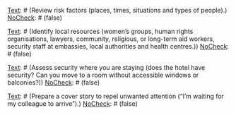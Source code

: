 [Text]: # (CONDUCT A RISK ASSESSMENT)
[NoCheck]: # (true)

[Text]: # (Review risk factors (places, times, situations and types of people).)
[NoCheck]: # (false)

[Text]: # (Research local legal and medical responses to sexual violence.)
[NoCheck]: # (false)

[Text]: # (Identify local resources (women’s groups, human rights organisations, lawyers, community, religious, or long-term aid workers, security staff at embassies, local authorities and health centres.))
[NoCheck]: # (false)

[Text]: # (Ask local resources for statistics about sexual assault rates to gauge awareness and sensitivity before treating them as allies.)
[NoCheck]: # (false)

[Text]: # (CONDUCT A SELF-ASSESSMENT)
[NoCheck]: # (true)

[Text]: # (Do you accept the risk indicated by your risk assessment? Are you still willing to follow your plan?)
[NoCheck]: # (false)

[Text]: # (Would you be able to survive emotionally and recover from sexual assault?)
[NoCheck]: # (false)

[Text]: # (Will you observe security measures intended to control the risk, even if they feel like an infringement of your personal liberty or of equal rights?)
[NoCheck]: # (false)

[Text]: # (Discuss the risk with your partner and establish mutual expectations in case of an incident.)
[NoCheck]: # (false)

[Text]: # (TAKE PRECAUTIONS)
[NoCheck]: # (true)

[Text]: # (Identify culturally appropriate, inconspicuous, modest, loose clothing.)
[NoCheck]: # (false)

[Text]: # (Obtain heavy belts, boots, and head scarves if needed.)
[NoCheck]: # (false)

[Text]: # (Wear a wedding ring, even a fake one. Use your local knowledge to assess whether additional accessories could be grabbed, or invite unwanted attention.)
[NoCheck]: # (false)

[Text]: # (Carry a nondescript bag for equipment.)
[NoCheck]: # (false)

[Text]: # (Carry pepper spray or spray deodorant.)
[NoCheck]: # (false)

[Text]: # (Vet local services and support staff carefully.)
[NoCheck]: # (false)

[Text]: # (Assess security where you are staying (does the hotel have security? Can you move to a room without accessible windows or balconies?))
[NoCheck]: # (false)

[Text]: # (Create reminders to lock your doors.)
[NoCheck]: # (false)

[Text]: # (Get your own lock and doorknob alarm for travel.)
[NoCheck]: # (false)

[Text]: # (CREATE A COMMUNICATIONS STRATEGY)
[NoCheck]: # (true)

[Text]: # (Make a communications plan for regular contact with your team.)
[NoCheck]: # (false)

[Text]: # (Share team contact information and a written plan to check in at specific times.)
[NoCheck]: # (false)

[Text]: # (Research emergency contact numbers to carry with you.)
[NoCheck]: # (false) 

[Text]: # (Prepare a cover story to repel unwanted attention (“I’m waiting for my colleague to arrive”).)
[NoCheck]: # (false)

[Text]: # (Plan what you should say or do if threatened, based on your knowledge of the local context and discussion with others.)
[NoCheck]: # (false)

[Text]: # (Learn cover story and responses to threats in another language if you need to.)
[NoCheck]: # (false)

[Text]: # (CREATE A POLICY)
[NoCheck]: # (true)

[Text]: # (Research a robust definition of harassment to share with your team.)
[NoCheck]: # (false)

[Text]: # (Tell your team what support will be available and how you will protect confidentiality in case of harassment or assault.)
[NoCheck]: # (false)

[Text]: # (Train a team member to support someone who has been sexually assaulted, or identify outside support.)
[NoCheck]: # (false)

[Text]: # (Identify medical and legal professionals to approach in case of an incident.)
[NoCheck]: # (false)

[Text]: # (Locate or obtain post-coital contraception and other specialised medication.)
[NoCheck]: # (false)

[Text]: # (Inform existing team members and potential team members about the risk of rape and other assessed risks.)
[NoCheck]: # (false)

[Text]: # (Set reminders to discuss the threat of rape and appropriate precautions regularly with your team to prevent the subject from becoming taboo.)
[NoCheck]: # (false)

[Text]: # (Ask what support your team would find most appropriate, especially in different cultural contexts.)
[NoCheck]: # (false)

[Text]: # (Sensitise men to the risks faced by the women around them.)
[NoCheck]: # (false)

[Text]: # (Sensitise the team to the risks faced by LGBTQ people.)
[NoCheck]: # (false)
